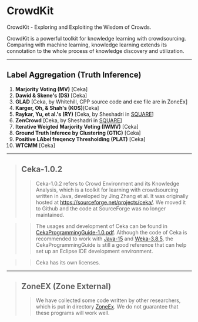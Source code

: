 # CrowdKit
CrowdKit - Exploring and Exploiting the Wisdom of Crowds.  

CrowdKit is a powerful toolkit for knowledge learning with crowdsourcing. Comparing with machine learning, knowledge learning extends its connotation to the whole process of knowledge discovery and utilization.

---

## Label Aggregation (Truth Inference)
1. **Marjority Voting (MV)** [Ceka]
2. **Dawid & Skene's (DS)** [Ceka]
3. **GLAD** [Ceka, by Whitehill, CPP source code and exe file are in ZoneEx]
4. **Karger, Oh, & Shah's (KOS)**[Ceka]
5. **Raykar, Yu, et al.'s (RY)** [Ceka, by Sheshadri in [SQUARE](http://ir.ischool.utexas.edu/square/)]
6. **ZenCrowd** [Ceka, by Sheshadri in [SQUARE](http://ir.ischool.utexas.edu/square/)]
7. **Iterative Weigted Marjority Voting (IWMV)** [Ceka]
8. **Ground Truth Inferece by Clustering (GTIC)** [Ceka]
9. **Positive LAbel freqency Thresholding (PLAT)** [Ceka]
10. **WTCMM** [Ceka]

---

>## Ceka-1.0.2
>>Ceka-1.0.2 refers to Crowd Environment and its Knowledge Analysis, which is a toolkit for learning with crowdsourcing written in Java, developed by Jing Zhang et al. It was originally hosted at https://sourceforge.net/projects/ceka/. We moved it to Github and the code at SourceForge was no longer maintained.

>>The usages and development of Ceka can be found in [CekaProgrammingGuide-1.0.pdf](https://github.com/wisdomofcrowds/CrowdKit/blob/main/docs/CekaProgrammingGuide-1.0.pdf). Although the code of Ceka is recommended to work with [Java-15](https://www.oracle.com/java/technologies/javase-jdk15-downloads.html) and [Weka-3.8.5](https://prdownloads.sourceforge.net/weka/weka-3-8-5.zip), the CekaProgrammingGuide is still a good reference that can help set up an Eclipse IDE development environment.

>>Ceka has its own licenses.

---

>## ZoneEX (Zone External)
>>We have collected some code written by other researchers, which is put in directory [ZoneEx](https://github.com/wisdomofcrowds/CrowdKit/tree/main/ZoneEx). We do not guarantee that these programs will work well.